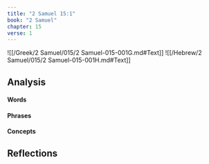 ```yaml
---
title: "2 Samuel 15:1"
book: "2 Samuel"
chapter: 15
verse: 1
---
```

![[/Greek/2 Samuel/015/2 Samuel-015-001G.md#Text]]
![[/Hebrew/2 Samuel/015/2 Samuel-015-001H.md#Text]]

## Analysis

#### Words

#### Phrases

#### Concepts

## Reflections
